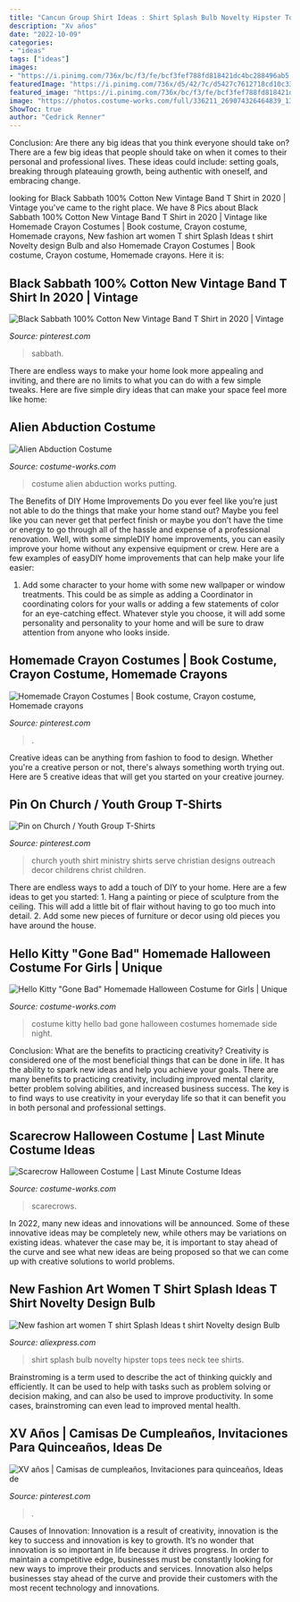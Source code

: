 ```yaml
---
title: "Cancun Group Shirt Ideas : Shirt Splash Bulb Novelty Hipster Tops Tees Neck Tee Shirts"
description: "Xv años"
date: "2022-10-09"
categories:
- "ideas"
tags: ["ideas"]
images:
- "https://i.pinimg.com/736x/bc/f3/fe/bcf3fef788fd818421dc4bc288496ab5.jpg"
featuredImage: "https://i.pinimg.com/736x/d5/42/7c/d5427c7612718cd10c33ef2400a9353d.jpg"
featured_image: "https://i.pinimg.com/736x/bc/f3/fe/bcf3fef788fd818421dc4bc288496ab5.jpg"
image: "https://photos.costume-works.com/full/336211_269074326464839_132940728_o.jpg"
ShowToc: true
author: "Cedrick Renner"
---
```



Conclusion: Are there any big ideas that you think everyone should take on?
There are a few big ideas that people should take on when it comes to their personal and professional lives. These ideas could include: setting goals, breaking through plateauing growth, being authentic with oneself, and embracing change.

	

		
looking for Black Sabbath 100% Cotton New Vintage Band T Shirt in 2020 | Vintage you've came to the right place. We have 8 Pics about Black Sabbath 100% Cotton New Vintage Band T Shirt in 2020 | Vintage like Homemade Crayon Costumes | Book costume, Crayon costume, Homemade crayons, New fashion art women T shirt Splash Ideas t shirt Novelty design Bulb and also Homemade Crayon Costumes | Book costume, Crayon costume, Homemade crayons. Here it is:
		
    
## Black Sabbath 100% Cotton New Vintage Band T Shirt In 2020 | Vintage

<img loading=lazy src="https://i.pinimg.com/736x/bc/f3/fe/bcf3fef788fd818421dc4bc288496ab5.jpg" onerror="this.onerror=null;this.src='https://tse4.mm.bing.net/th?id=OIP.9exWT4TvKxNkWBbd_a9zUgHaJ4&amp;pid=15.1';" alt="Black Sabbath 100% Cotton New Vintage Band T Shirt in 2020 | Vintage">

_Source: pinterest.com_

>sabbath. 

	

There are endless ways to make your home look more appealing and inviting, and there are no limits to what you can do with a few simple tweaks. Here are five simple diry ideas that can make your space feel more like home:

    
## Alien Abduction Costume

<img loading=lazy src="https://photos.costume-works.com/full/alien_abduction4.jpg" onerror="this.onerror=null;this.src='https://tse4.mm.bing.net/th?id=OIP.LSKbCoNV6HDqjNm4jAXKeQHaKf&amp;pid=15.1';" alt="Alien Abduction Costume">

_Source: costume-works.com_

>costume alien abduction works putting. 

	

The Benefits of DIY Home Improvements
Do you ever feel like you’re just not able to do the things that make your home stand out? Maybe you feel like you can never get that perfect finish or maybe you don’t have the time or energy to go through all of the hassle and expense of a professional renovation. Well, with some simpleDIY home improvements, you can easily improve your home without any expensive equipment or crew. Here are a few examples of easyDIY home improvements that can help make your life easier: 
1. Add some character to your home with some new wallpaper or window treatments. This could be as simple as adding a Coordinator in coordinating colors for your walls or adding a few statements of color for an eye-catching effect. Whatever style you choose, it will add some personality and personality to your home and will be sure to draw attention from anyone who looks inside.

    
## Homemade Crayon Costumes | Book Costume, Crayon Costume, Homemade Crayons

<img loading=lazy src="https://i.pinimg.com/736x/a1/7f/e9/a17fe9d4fd7478241e6819b96b616295--homemade-crayons-crayon-costume.jpg" onerror="this.onerror=null;this.src='https://tse2.mm.bing.net/th?id=OIP.zomsFHsLFY_QI0uorUcNVwHaNK&amp;pid=15.1';" alt="Homemade Crayon Costumes | Book costume, Crayon costume, Homemade crayons">

_Source: pinterest.com_

>. 

	

Creative ideas can be anything from fashion to food to design. Whether you're a creative person or not, there's always something worth trying out. Here are 5 creative ideas that will get you started on your creative journey.

    
## Pin On Church / Youth Group T-Shirts

<img loading=lazy src="https://i.pinimg.com/736x/d5/42/7c/d5427c7612718cd10c33ef2400a9353d.jpg" onerror="this.onerror=null;this.src='https://tse2.mm.bing.net/th?id=OIP.wFYF_QtxDF4U2fVkx6eGUAHaO0&amp;pid=15.1';" alt="Pin on Church / Youth Group T-Shirts">

_Source: pinterest.com_

>church youth shirt ministry shirts serve christian designs outreach decor childrens christ children. 

	

There are endless ways to add a touch of DIY to your home. Here are a few ideas to get you started: 1. Hang a painting or piece of sculpture from the ceiling. This will add a little bit of flair without having to go too much into detail. 2. Add some new pieces of furniture or decor using old pieces you have around the house.
    
## Hello Kitty &quot;Gone Bad&quot; Homemade Halloween Costume For Girls | Unique

<img loading=lazy src="https://photos.costume-works.com/full/336211_269074326464839_132940728_o.jpg" onerror="this.onerror=null;this.src='https://tse1.mm.bing.net/th?id=OIP.Cgz5pCirKPE1jr--lkF1xgHaMB&amp;pid=15.1';" alt="Hello Kitty &quot;Gone Bad&quot; Homemade Halloween Costume for Girls | Unique">

_Source: costume-works.com_

>costume kitty hello bad gone halloween costumes homemade side night. 

	

Conclusion: What are the benefits to practicing creativity?
Creativity is considered one of the most beneficial things that can be done in life. It has the ability to spark new ideas and help you achieve your goals. There are many benefits to practicing creativity, including improved mental clarity, better problem solving abilities, and increased business success. The key is to find ways to use creativity in your everyday life so that it can benefit you in both personal and professional settings.

    
## Scarecrow Halloween Costume | Last Minute Costume Ideas

<img loading=lazy src="https://photos.costume-works.com/full/scarecrow36.jpg" onerror="this.onerror=null;this.src='https://tse4.mm.bing.net/th?id=OIP.MbCw2NFzFuGlvBzU36307AHaKq&amp;pid=15.1';" alt="Scarecrow Halloween Costume | Last Minute Costume Ideas">

_Source: costume-works.com_

>scarecrows. 

	

In 2022, many new ideas and innovations will be announced. Some of these innovative ideas may be completely new, while others may be variations on existing ideas. whatever the case may be, it is important to stay ahead of the curve and see what new ideas are being proposed so that we can come up with creative solutions to world problems.

    
## New Fashion Art Women T Shirt Splash Ideas T Shirt Novelty Design Bulb

<img loading=lazy src="https://ae01.alicdn.com/kf/HTB1jQKviZrI8KJjy0Fhq6zfnpXaQ/New-fashion-art-women-T-shirt-Splash-Ideas-t-shirt-Novelty-design-Bulb-print-Tops-Hipster.jpg" onerror="this.onerror=null;this.src='https://tse2.mm.bing.net/th?id=OIP.bhcQjdfpOfrXtAlFuij3_gHaHa&amp;pid=15.1';" alt="New fashion art women T shirt Splash Ideas t shirt Novelty design Bulb">

_Source: aliexpress.com_

>shirt splash bulb novelty hipster tops tees neck tee shirts. 

	

Brainstroming is a term used to describe the act of thinking quickly and efficiently. It can be used to help with tasks such as problem solving or decision making, and can also be used to improve productivity. In some cases, brainstroming can even lead to improved mental health.

    
## XV Años | Camisas De Cumpleaños, Invitaciones Para Quinceaños, Ideas De

<img loading=lazy src="https://i.pinimg.com/736x/0f/56/a4/0f56a4aad5559d505744d14527759b74.jpg" onerror="this.onerror=null;this.src='https://tse4.mm.bing.net/th?id=OIP.BHLGd6_LXxyo9eZpc1_43gHaFj&amp;pid=15.1';" alt="XV años | Camisas de cumpleaños, Invitaciones para quinceaños, Ideas de">

_Source: pinterest.com_

>. 

	

Causes of Innovation:
Innovation is a result of creativity, innovation is the key to success and innovation is key to growth. It’s no wonder that innovation is so important in life because it drives progress. In order to maintain a competitive edge, businesses must be constantly looking for new ways to improve their products and services. Innovation also helps businesses stay ahead of the curve and provide their customers with the most recent technology and innovations.

